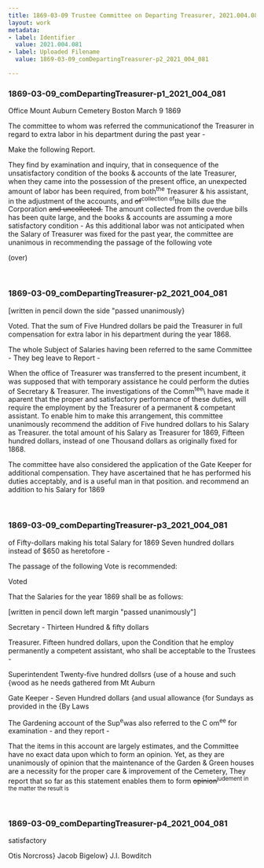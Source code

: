 ```yaml
---
title: 1869-03-09 Trustee Committee on Departing Treasurer, 2021.004.081
layout: work
metadata:
- label: Identifier
  value: 2021.004.081
- label: Uploaded Filename
  value: 1869-03-09_comDepartingTreasurer-p2_2021_004_081

---
```

<div class="pages">
<div id="page-1776014">
<h3><a name="page-1776014">1869-03-09_comDepartingTreasurer-p1_2021_004_081</a></h3>
<div class="page-content">
<p>Office Mount Auburn Cemetery <span class='line-break'> </span>Boston March 9 1869</p>
<p>The committee to whom was referred the <span class='line-break'> </span>communicationof the Treasurer in regard to extra labor <span class='line-break'> </span>in his department during the past year -</p>
<p>Make the following Report.</p>
<p>They find by examination<span class='line-break'> </span>and inquiry, that in consequence of the unsatisfactory <span class='line-break'> </span>condition of the books &amp; accounts of the late Treasurer, when they came into <span class='line-break'> </span>the possession of the present office, an unexpected amount of <span class='line-break'> </span>labor has been required, from both<sup>the</sup> Treasurer &amp; his assistant, in the <span class='line-break'> </span>adjustment of the accounts, and <del>of</del><sup>collection of</sup>the bills due the Corporation <span class='line-break'> </span><del>and uncollected.</del>  The amount collected from the overdue bills <span class='line-break'> </span>has been quite large, and the books &amp; accounts are assuming a <span class='line-break'> </span>more satisfactory condition -  As this additional labor was <span class='line-break'> </span>not anticipated when the Salary of Treasurer was fixed for the<span class='line-break'> </span>past year, the committee are unanimous in recommending the <span class='line-break'> </span>passage of the following vote</p>
<p>(over)</p>
</div>
</div>
<br />
<div id="page-1776015">
<h3><a name="page-1776015">1869-03-09_comDepartingTreasurer-p2_2021_004_081</a></h3>
<div class="page-content">
<p>[written in pencil down the side "passed unanimously}</p>
<p>Voted.  That the sum of Five Hundred dollars be <span class='line-break'> </span>paid the Treasurer in full compensation for extra labor <span class='line-break'> </span>in his department during the year 1868.</p>
<p>The whole Subject of Salaries having been referred <span class='line-break'> </span>to the same Committee - They beg leave to Report -</p>
<p>When the office of Treasurer was transferred to the present <span class='line-break'> </span>incumbent, it was supposed that with temporary assistance he could <span class='line-break'> </span>perform the duties of Secretary &amp; Treasurer.  The investigations of the Comm<sup>tee</sup>\<span class='line-break'> </span>have made it aparent that the proper and satisfactory performance of <span class='line-break'> </span>these duties, will require the employment by the Treasurer of a permanent <span class='line-break'> </span>&amp; competant assistant.  To enable him to make this arrangement, this <span class='line-break'> </span>committee unanimously recommend the addition of Five hundred dollars <span class='line-break'> </span>to his Salary as Treasurer.  the total amount of his Salary as Treasurer <span class='line-break'> </span>for 1869, Fifteen hundred dollars, instead of one Thousand dollars as <span class='line-break'> </span>originally fixed for 1868.</p>
<p>The committee have also considered the application of the <span class='line-break'> </span>Gate Keeper for additional compensation.  They have ascertained that <span class='line-break'> </span>he has performed his duties acceptably, and is a useful man in <span class='line-break'> </span>that position.  and recommend an addition to his Salary for 1869</p>
</div>
</div>
<br />
<div id="page-1776016">
<h3><a name="page-1776016">1869-03-09_comDepartingTreasurer-p3_2021_004_081</a></h3>
<div class="page-content">
<p>of Fifty-dollars making his total Salary for 1869 Seven <span class='line-break'> </span>hundred dollars instead of $650 as heretofore -</p>
<p>The passage of the following Vote is recommended:</p>
<p>Voted</p>
<p>That the Salaries for the year 1869 shall be as follows:</p>
<p>[written in pencil down left margin "passed unanimously"]</p>
<p>Secretary - Thirteen Hundred &amp; fifty dollars</p>
<p>Treasurer.  Fifteen hundred dollars, upon the Condition <span class='line-break'> </span>that he employ permanently a competent assistant, who <span class='line-break'> </span>shall be acceptable to the Trustees -</p>
<p>Superintendent Twenty-five hundred dollsrs {use of a house and such <span class='line-break'> </span>{wood as he needs gathered from Mt Auburn</p>
<p>Gate Keeper - Seven Hundred dollars {and usual allowance <span class='line-break'> </span>{for Sundays as provided in the <span class='line-break'> </span>{By Laws</p>
<p>The Gardening account of the Sup<sup>e</sup>was also referred to the C om<sup>ee</sup><span class='line-break'> </span>for examination - and they report -</p>
<p>That the items in this account are largely estimates, and the <span class='line-break'> </span>Committee have no exact data upon which to form an opinion.<span class='line-break'> </span>Yet, as they are unanimously of opinion that the maintenance <span class='line-break'> </span>of the Garden &amp; Green houses are a necessity for the proper care<span class='line-break'> </span>&amp; improvement of the Cemetery, They report that so far as this<span class='line-break'> </span>statement enables them to form <del>opinion</del><sup>judement in the matter the result is </sup></p>
</div>
</div>
<br />
<div id="page-1776017">
<h3><a name="page-1776017">1869-03-09_comDepartingTreasurer-p4_2021_004_081</a></h3>
<div class="page-content">
<p>satisfactory</p>
<p>Otis Norcross}<span class='line-break'> </span>Jacob Bigelow}<span class='line-break'> </span>J.I. Bowditch</p>
</div>
</div>
<br />
</div>
